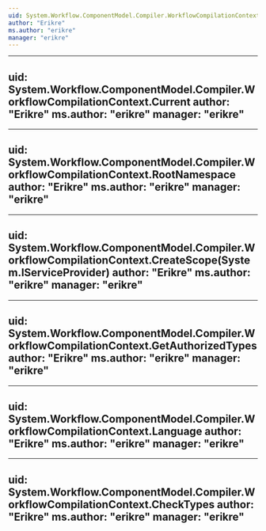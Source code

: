 ```yaml
---
uid: System.Workflow.ComponentModel.Compiler.WorkflowCompilationContext
author: "Erikre"
ms.author: "erikre"
manager: "erikre"
---
```


---
uid: System.Workflow.ComponentModel.Compiler.WorkflowCompilationContext.Current
author: "Erikre"
ms.author: "erikre"
manager: "erikre"
---

---
uid: System.Workflow.ComponentModel.Compiler.WorkflowCompilationContext.RootNamespace
author: "Erikre"
ms.author: "erikre"
manager: "erikre"
---

---
uid: System.Workflow.ComponentModel.Compiler.WorkflowCompilationContext.CreateScope(System.IServiceProvider)
author: "Erikre"
ms.author: "erikre"
manager: "erikre"
---

---
uid: System.Workflow.ComponentModel.Compiler.WorkflowCompilationContext.GetAuthorizedTypes
author: "Erikre"
ms.author: "erikre"
manager: "erikre"
---

---
uid: System.Workflow.ComponentModel.Compiler.WorkflowCompilationContext.Language
author: "Erikre"
ms.author: "erikre"
manager: "erikre"
---

---
uid: System.Workflow.ComponentModel.Compiler.WorkflowCompilationContext.CheckTypes
author: "Erikre"
ms.author: "erikre"
manager: "erikre"
---
